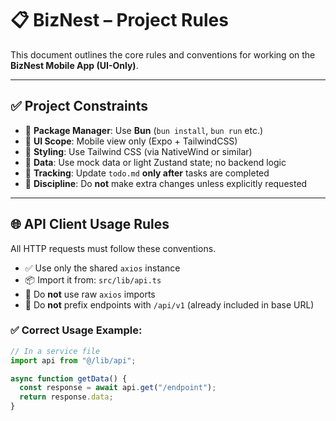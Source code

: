# 📋 BizNest – Project Rules

This document outlines the core rules and conventions for working on the **BizNest Mobile App (UI-Only)**.

---

## ✅ Project Constraints

- 🧱 **Package Manager**: Use **Bun** (`bun install`, `bun run` etc.)
- 📱 **UI Scope**: Mobile view only (Expo + TailwindCSS)
- 🎨 **Styling**: Use Tailwind CSS (via NativeWind or similar)
- 🧪 **Data**: Use mock data or light Zustand state; no backend logic
- 🧾 **Tracking**: Update `todo.md` **only after** tasks are completed
- 🛑 **Discipline**: Do **not** make extra changes unless explicitly requested

---

## 🌐 API Client Usage Rules

All HTTP requests must follow these conventions.

- ✅ Use only the shared `axios` instance
- 📦 Import it from: `src/lib/api.ts`
- 🚫 Do **not** use raw `axios` imports
- 🚫 Do **not** prefix endpoints with `/api/v1` (already included in base URL)

### ✅ Correct Usage Example:

```ts
// In a service file
import api from "@/lib/api";

async function getData() {
  const response = await api.get("/endpoint");
  return response.data;
}
```
